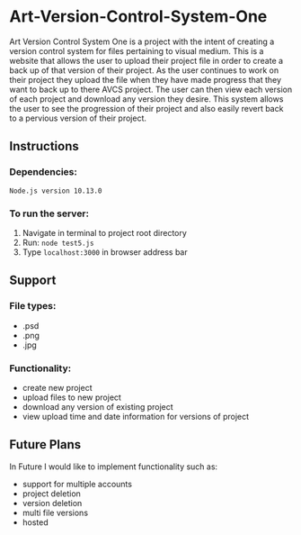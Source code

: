 # Art-Version-Control-System-One
Art Version Control System One is a project with the intent of creating a version control system for files pertaining to visual medium. This is a website that allows the user to upload their project file in order to create a back up of that version of their project. As the user continues to work on their project they upload the file when they have made progress that they want to back up to there AVCS project. The user can then view each version of each project and download any version they desire. This system allows the user to see the progression of their project and also easily revert back to a pervious version of their project. 

## Instructions
### Dependencies:
  ```Node.js version 10.13.0```
### To run the server:
  1. Navigate in terminal to project root directory
  2. Run: ```node test5.js```
  3. Type ```localhost:3000``` in browser address bar
## Support
### File types:
  - .psd
  - .png
  - .jpg
### Functionality:
  - create new project
  - upload files to new project
  - download any version of existing project
  - view upload time and date information for versions of project
## Future Plans
In Future I would like to implement functionality such as:
  - support for multiple accounts
  - project deletion
  - version deletion
  - multi file versions
  - hosted
  

